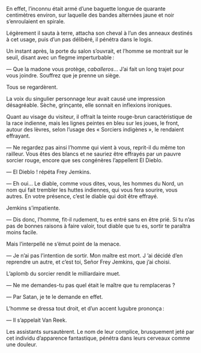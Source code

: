 En effet, l’inconnu était armé d’une baguette longue de quarante centimètres environ, sur laquelle des bandes alternées jaune et noir s’enroulaient en
spirale.

Légèrement il sauta à terre, attacha son cheval à l’un des anneaux destinés
à cet usage, puis d’un pas délibéré, il pénétra dans le logis.

Un instant après, la porte du salon s’ouvrait, et l’homme se montrait sur
le seuil, disant avec un flegme imperturbable :

— Que la madone vous protège, _caballeros_… J’ai fait un long trajet pour vous joindre. Souffrez que je prenne un siège.

Tous se regardèrent.

La voix du singulier personnage leur avait causé une impression désagréable. Sèche, grinçante, elle sonnait en inflexions ironiques.

Quant au visage du visiteur, il offrait la teinte rouge-brun caractéristique
de la race indienne, mais les lignes peintes en bleu sur les joues, le front,
autour des lèvres, selon l’usage des « Sorciers indigènes », le rendaient
effrayant.

— Ne regardez pas ainsi l’homme qui vient à vous, reprit-il du même ton railleur. Vous êtes des blancs et ne sauriez être effrayés par un pauvre
sorcier rouge, encore que ses congénères l’appellent El Dieblo.

— El Dieblo ! répéta Frey Jemkins.

— Eh oui… Le diable, comme vous dites, vous, les hommes du Nord, un nom qui fait trembler les huttes indiennes, qui vous fera sourire, vous autres. En votre présence, c’est le diable qui doit être effrayé.

Jemkins s’impatiente.

— Dis donc, l’homme, fit-il rudement, tu es entré sans en être prié. Si tu n’as pas de bonnes raisons à faire valoir, tout diable que tu es, sortir
te paraîtra moins facile.

Mais l’interpellé ne s’émut point de la menace.

— Je n’ai pas l’intention de sortir. Mon maître est mort. J ’ai décidé d’en
reprendre un autre, et c’est toi, Señor Frey Jemkins, que j’ai choisi.

L’aplomb du sorcier rendit le milliardaire muet.

— Ne me demandes-tu pas quel était le maître que tu remplaceras ?

— Par Satan, je te le demande en effet.

L’homme se dressa tout droit, et d’un accent lugubre prononça :

— Il s’appelait Van Reek.

Les assistants sursautèrent. Le nom de leur complice, brusquement jeté par cet individu d’apparence fantastique, pénétra dans leurs cerveaux comme une douleur.
